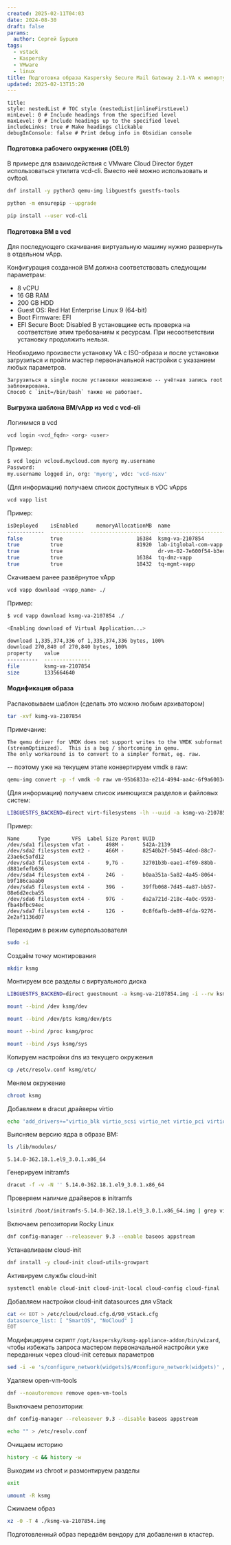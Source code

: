 ```yaml
---
created: 2025-02-11T04:03
date: 2024-08-30
draft: false
params:
  author: Сергей Бурцев
tags:
  - vstack
  - Kaspersky
  - VMware
  - linux
title: Подготовка образа Kaspersky Secure Mail Gateway 2.1-VA к импорту из VMware Cloud Director в vStack HCP
updated: 2025-02-13T15:20
---
```

``` table-of-contents
title: 
style: nestedList # TOC style (nestedList|inlineFirstLevel)
minLevel: 0 # Include headings from the specified level
maxLevel: 0 # Include headings up to the specified level
includeLinks: true # Make headings clickable
debugInConsole: false # Print debug info in Obsidian console
```
#### Подготовка рабочего окружения (OEL9)

В примере для взаимодействия с VMware Cloud Director будет использоваться утилита vcd-cli.
Вместо неё можно использовать и ovftool.

``` bash
dnf install -y python3 qemu-img libguestfs guestfs-tools
```

``` bash
python -m ensurepip --upgrade
```

``` bash
pip install --user vcd-cli
```

#### Подготовка ВМ в vcd

Для последующего скачивания виртуальную машину нужно развернуть в отдельном vApp.

Конфигурация созданной ВМ должна соответствовать следующим параметрам:
- 8 vCPU
- 16 GB RAM
- 200 GB HDD
- Guest OS: Red Hat Enterprise Linux 9 (64-bit)
- Boot Firmware: EFI
- EFI Secure Boot: Disabled
В установщике есть проверка на соответствие этим требованиям к ресурсам. При несоответствии установку продолжить нельзя.

Необходимо произвести установку VA с ISO-образа и после установки загрузиться и пройти мастер первоначальной настройки с указанием любых параметров.

``` ad-note
Загрузиться в single после установки невозможно -- учётная запись root заблокирована.
Способ с `init=/bin/bash` также не работает.
```

#### Выгрузка шаблона ВМ/vApp из vcd с vcd-cli

Логинимся в vcd

``` bash
vcd login <vcd_fqdn> <org> <user>
```

Пример:

``` bash
$ vcd login vcloud.mycloud.com myorg my.username
Password: 
my.username logged in, org: 'myorg', vdc: 'vcd-nsxv'
```

(Для информации) получаем список доступных в vDC vApps

``` bash
vcd vapp list
```

Пример:

``` bash
isDeployed    isEnabled      memoryAllocationMB  name                                             numberOfCpus    numberOfVMs  ownerName       status         storageKB  vdcName
------------  -----------  --------------------  ---------------------------------------------  --------------  -------------  --------------  -----------  -----------  ---------
false         true                        16384  ksmg-va-2107854                                             8              1  my.username  POWERED_OFF    209715200  vdc-nsxv
true          true                        81920  lab-itglobal-com-vapp                                      32              4  my.username  MIXED          639631360  vdc-nsxv
true          true                               dr-vm-02-7e600f54-b3ec-4764-88ef-18311290564a                              0  my.username  POWERED_ON             0  vdc-nsxt
true          true                        16384  tq-dmz-vapp                                                 8              1  my.username  POWERED_ON      20971520  vdc-nsxv
true          true                        18432  tq-mgmt-vapp                                               10              2  my.username  POWERED_ON     734003200  vdc-nsxv
```

Скачиваем ранее развёрнутое vApp

``` bash
vcd vapp download <vapp_name> ./
```

Пример:

``` bash
$ vcd vapp download ksmg-va-2107854 ./

<Enabling download of Virtual Application...>

download 1,335,374,336 of 1,335,374,336 bytes, 100%
download 270,840 of 270,840 bytes, 100%
property    value
----------  ---------------
file        ksmg-va-2107854
size        1335664640
```

#### Модификация образа

Распаковываем шаблон (сделать это можно любым архиватором)

``` bash
tar -xvf ksmg-va-2107854
```

Примечание:

    The qemu driver for VMDK does not support writes to the VMDK subformat (streamOptimized).  This is a bug / shortcoming in qemu.
    The only workaround is to convert to a simpler format, eg. raw.

-- поэтому уже на текущем этапе конвертируем vmdk в raw:

``` bash
qemu-img convert -p -f vmdk -O raw vm-95b6833a-e214-4994-aa4c-6f9a60034d5a-disk-0.vmdk ksmg-va-2107854.img
```

(Для информации) получаем список имеющихся разделов и файловых систем:

``` bash
LIBGUESTFS_BACKEND=direct virt-filesystems -lh --uuid -a ksmg-va-2107854.img
```

Пример:

    Name      Type       VFS  Label Size Parent UUID
    /dev/sda1 filesystem vfat -     498M -      542A-2139
    /dev/sda2 filesystem ext2 -     466M -      82540b2f-5045-4ded-88c7-23ae6c5afd12
    /dev/sda3 filesystem ext4 -     9,7G -      32701b3b-eae1-4f69-88bb-d881efefb636
    /dev/sda4 filesystem ext4 -     24G  -      b0aa351a-5a82-4a45-8064-b9f186caaab0
    /dev/sda5 filesystem ext4 -     39G  -      39ffb068-7d45-4a87-bb57-08e6d2ecba55
    /dev/sda6 filesystem ext4 -     97G  -      da2a721d-218c-4a0c-9593-fba4bfbc94ec
    /dev/sda7 filesystem ext4 -     12G  -      0c8f6afb-de89-4fda-9276-2e2af1136d07

Переходим в режим суперпользователя

``` bash
sudo -i
```

Создаём точку монтирования

``` bash
mkdir ksmg
```

Монтируем все разделы с виртуального диска

``` bash
LIBGUESTFS_BACKEND=direct guestmount -a ksmg-va-2107854.img -i --rw ksmg
```

``` bash
mount --bind /dev ksmg/dev
```

``` bash
mount --bind /dev/pts ksmg/dev/pts
```

``` bash
mount --bind /proc ksmg/proc
```

``` bash
mount --bind /sys ksmg/sys
```

Копируем настройки dns из текущего окружения

``` bash
cp /etc/resolv.conf ksmg/etc/
```

Меняем окружение

``` bash
chroot ksmg
```

Добавляем в dracut драйверы virtio

``` bash
echo 'add_drivers+="virtio_blk virtio_scsi virtio_net virtio_pci virtio_rng virtio_balloon nvme"' > /etc/dracut.conf.d/virtio.conf
```

Выясняем версию ядра в образе ВМ:

``` bash
ls /lib/modules/
```

`5.14.0-362.18.1.el9_3.0.1.x86_64`

Генерируем initramfs

``` bash
dracut -f -v -N '' 5.14.0-362.18.1.el9_3.0.1.x86_64
```

Проверяем наличие драйверов в initramfs

``` bash
lsinitrd /boot/initramfs-5.14.0-362.18.1.el9_3.0.1.x86_64.img | grep virtio
```

Включаем репозитории Rocky Linux

``` bash
dnf config-manager --releasever 9.3 --enable baseos appstream
```

Устанавливаем cloud-init

``` bash
dnf install -y cloud-init cloud-utils-growpart
```

Активируем службы cloud-init

``` bash
systemctl enable cloud-init cloud-init-local cloud-config cloud-final
```

Добавляем настройки cloud-init datasources для vStack

``` bash
cat << EOT > /etc/cloud/cloud.cfg.d/90_vStack.cfg
datasource_list: [ "SmartOS", "NoCloud" ]
EOT
```

Модифицируем скрипт `/opt/kaspersky/ksmg-appliance-addon/bin/wizard`, чтобы избежать запроса мастером первоначальной настройки уже переданных через cloud-init сетевых параметров

``` bash
sed -i -e 's/configure_network(widgets)$/#configure_network(widgets)' /opt/kaspersky/ksmg-appliance-addon/bin/wizard
```

Удаляем open-vm-tools

``` bash
dnf --noautoremove remove open-vm-tools
```

Выключаем репозитории:

``` bash
dnf config-manager --releasever 9.3 --disable baseos appstream
```

``` bash
echo "" > /etc/resolv.conf
```

Очищаем историю

``` bash
history -c && history -w
```

Выходим из chroot и размонтируем разделы

``` bash
exit
```

``` bash
umount -R ksmg
```

Сжимаем образ

``` bash
xz -0 -T 4 ./ksmg-va-2107854.img
```

Подготовленный образ передаём вендору для добавления в кластер.
